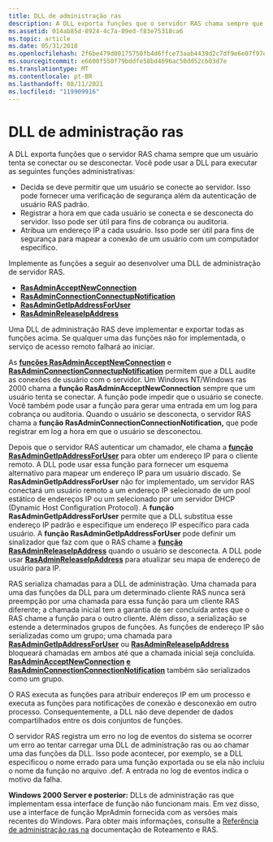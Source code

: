 ```yaml
---
title: DLL de administração ras
description: A DLL exporta funções que o servidor RAS chama sempre que um usuário tenta se conectar ou se desconectar.
ms.assetid: 014ab85d-8924-4c7a-89ed-f83e75318ca6
ms.topic: article
ms.date: 05/31/2018
ms.openlocfilehash: 2f6be479d00175750fb4d6ffce73aab4439d2c7df9e6e07f97e9964f267ce82a
ms.sourcegitcommit: e6600f550f79bddfe58bd4696ac50dd52cb03d7e
ms.translationtype: MT
ms.contentlocale: pt-BR
ms.lasthandoff: 08/11/2021
ms.locfileid: "119909916"
---
```

# <a name="ras-administration-dll"></a>DLL de administração ras

A DLL exporta funções que o servidor RAS chama sempre que um usuário tenta se conectar ou se desconectar. Você pode usar a DLL para executar as seguintes funções administrativas:

-   Decida se deve permitir que um usuário se conecte ao servidor. Isso pode fornecer uma verificação de segurança além da autenticação de usuário RAS padrão.
-   Registrar a hora em que cada usuário se conecta e se desconecta do servidor. Isso pode ser útil para fins de cobrança ou auditoria.
-   Atribua um endereço IP a cada usuário. Isso pode ser útil para fins de segurança para mapear a conexão de um usuário com um computador específico.

Implemente as funções a seguir ao desenvolver uma DLL de administração de servidor RAS.

-   [**RasAdminAcceptNewConnection**](rasadminacceptnewconnection.md)
-   [**RasAdminConnectionConnectupNotification**](rasadminconnectionhangupnotification.md)
-   [**RasAdminGetIpAddressForUser**](rasadmingetipaddressforuser.md)
-   [**RasAdminReleaseIpAddress**](rasadminreleaseipaddress.md)

Uma DLL de administração RAS deve implementar e exportar todas as funções acima. Se qualquer uma das funções não for implementada, o serviço de acesso remoto falhará ao iniciar.

As [**funções RasAdminAcceptNewConnection**](rasadminacceptnewconnection.md) e [**RasAdminConnectionConnectupNotification**](rasadminconnectionhangupnotification.md) permitem que a DLL audite as conexões de usuário com o servidor. Um Windows NT/Windows ras 2000 chama a **função RasAdminAcceptNewConnection** sempre que um usuário tenta se conectar. A função pode impedir que o usuário se conecte. Você também pode usar a função para gerar uma entrada em um log para cobrança ou auditoria. Quando o usuário se desconecta, o servidor RAS chama a **função RasAdminConnectionConnectionNotification,** que pode registrar em log a hora em que o usuário se desconectou.

Depois que o servidor RAS autenticar um chamador, ele chama a [**função RasAdminGetIpAddressForUser**](rasadmingetipaddressforuser.md) para obter um endereço IP para o cliente remoto. A DLL pode usar essa função para fornecer um esquema alternativo para mapear um endereço IP para um usuário discado. Se **RasAdminGetIpAddressForUser** não for implementado, um servidor RAS conectará um usuário remoto a um endereço IP selecionado de um pool estático de endereços IP ou um selecionado por um servidor DHCP (Dynamic Host Configuration Protocol). A **função RasAdminGetIpAddressForUser** permite que a DLL substitua esse endereço IP padrão e especifique um endereço IP específico para cada usuário. A **função RasAdminGetIpAddressForUser** pode definir um sinalizador que faz com que o RAS chame a [**função RasAdminReleaseIpAddress**](rasadminreleaseipaddress.md) quando o usuário se desconecta. A DLL pode usar [**RasAdminReleaseIpAddress**](rasadminreleaseipaddress.md) para atualizar seu mapa de endereço de usuário para IP.

RAS serializa chamadas para a DLL de administração. Uma chamada para uma das funções da DLL para um determinado cliente RAS nunca será preempção por uma chamada para essa função para um cliente RAS diferente; a chamada inicial tem a garantia de ser concluída antes que o RAS chame a função para o outro cliente. Além disso, a serialização se estende a determinados grupos de funções. As funções de endereço IP são serializadas como um grupo; uma chamada para [**RasAdminGetIpAddressForUser**](rasadmingetipaddressforuser.md) ou [**RasAdminReleaseIpAddress**](rasadminreleaseipaddress.md) bloqueará chamadas em ambos até que a chamada inicial seja concluída. [**RasAdminAcceptNewConnection**](rasadminacceptnewconnection.md) [**e RasAdminConnectionConnectionNotification**](rasadminconnectionhangupnotification.md) também são serializados como um grupo.

O RAS executa as funções para atribuir endereços IP em um processo e executa as funções para notificações de conexão e desconexão em outro processo. Consequentemente, a DLL não deve depender de dados compartilhados entre os dois conjuntos de funções.

O servidor RAS registra um erro no log de eventos do sistema se ocorrer um erro ao tentar carregar uma DLL de administração ras ou ao chamar uma das funções da DLL. Isso pode acontecer, por exemplo, se a DLL especificou o nome errado para uma função exportada ou se ela não incluiu o nome da função no arquivo .def. A entrada no log de eventos indica o motivo da falha.

**Windows 2000 Server e posterior:** DLLs de administração ras que implementam essa interface de função não funcionam mais. Em vez disso, use a interface de função MprAdmin fornecida com as versões mais recentes do Windows. Para obter mais informações, consulte a [Referência de administração ras na](remote-access-service-administration-reference.md) documentação de Roteamento e RAS.

 

 




